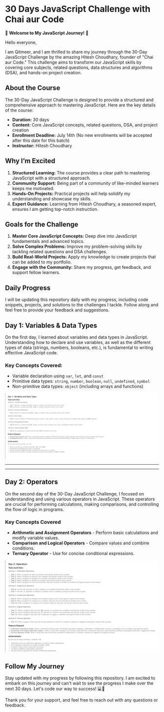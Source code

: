 # 30 Days JavaScript Challenge with Chai aur Code

🚀 **Welcome to My JavaScript Journey!** 🚀

Hello everyone,

I am Qitmeer, and I am thrilled to share my journey through the 30-Day JavaScript Challenge by the amazing Hitesh Choudhary, founder of "Chai aur Code." This challenge aims to transform our JavaScript skills by covering core subjects, related questions, data structures and algorithms (DSA), and hands-on project creation.

## About the Course

The 30-Day JavaScript Challenge is designed to provide a structured and comprehensive approach to mastering JavaScript. Here are the key details of the course:

- **Duration:** 30 days
- **Content:** Core JavaScript concepts, related questions, DSA, and project creation
- **Enrollment Deadline:** July 14th (No new enrollments will be accepted after this date for this batch)
- **Instructor:** Hitesh Choudhary

## Why I’m Excited

1. **Structured Learning:** The course provides a clear path to mastering JavaScript with a structured approach.
2. **Community Support:** Being part of a community of like-minded learners keeps me motivated.
3. **Hands-On Projects:** Practical projects will help solidify my understanding and showcase my skills.
4. **Expert Guidance:** Learning from Hitesh Choudhary, a seasoned expert, ensures I am getting top-notch instruction.

## Goals for the Challenge

1. **Master Core JavaScript Concepts:** Deep dive into JavaScript fundamentals and advanced topics.
2. **Solve Complex Problems:** Improve my problem-solving skills by tackling related questions and DSA challenges.
3. **Build Real-World Projects:** Apply my knowledge to create projects that can be added to my portfolio.
4. **Engage with the Community:** Share my progress, get feedback, and support fellow learners.

## Daily Progress

I will be updating this repository daily with my progress, including code snippets, projects, and solutions to the challenges I tackle. Follow along and feel free to provide your feedback and suggestions.

## Day 1: Variables & Data Types

On the first day, I learned about variables and data types in JavaScript. Understanding how to declare and use variables, as well as the different types of data (strings, numbers, booleans, etc.), is fundamental to writing effective JavaScript code.

### Key Concepts Covered:

- Variable declaration using `var`, `let`, and `const`
- Primitive data types: `string`, `number`, `boolean`, `null`, `undefined`, `symbol`
- Non-primitive data types: `object` (including arrays and functions)

![Day 1: Variables & Data Types](./Images/Day%201.PNG)

------
------

## Day 2: Operators

On the second day of the 30-Day JavaScript Challenge, I focused on understanding and using various operators in JavaScript. These operators are crucial for performing calculations, making comparisons, and controlling the flow of logic in programs.

### Key Concepts Covered

- **Arithmetic and Assignment Operators** - Perform basic calculations and modify variable values.
- **Comparison and Logical Operators** - Compare values and combine conditions.
- **Ternary Operator** - Use for concise conditional expressions.

![Day 1: Variables & Data Types](./Images/Day%202.PNG)

## Follow My Journey

Stay updated with my progress by following this repository. I am excited to embark on this journey and can't wait to see the progress I make over the next 30 days. Let's code our way to success! 💻🚀

Thank you for your support, and feel free to reach out with any questions or feedback.
